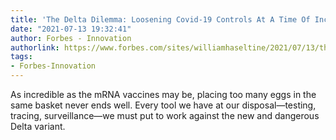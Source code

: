 ```yaml
---
title: 'The Delta Dilemma: Loosening Covid-19 Controls At A Time Of Increased Danger'
date: "2021-07-13 19:32:41"
author: Forbes - Innovation
authorlink: https://www.forbes.com/sites/williamhaseltine/2021/07/13/the-delta-dilemma-loosening-covid-19-controls-at-a-time-of-increased-danger/
tags:
- Forbes-Innovation
---
```

As incredible as the mRNA vaccines may be, placing too many eggs in the same basket never ends well. Every tool we have at our disposal—testing, tracing, surveillance—we must put to work against the new and dangerous Delta variant.